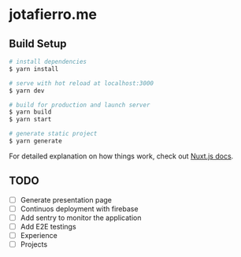# jotafierro.me

## Build Setup

```bash
# install dependencies
$ yarn install

# serve with hot reload at localhost:3000
$ yarn dev

# build for production and launch server
$ yarn build
$ yarn start

# generate static project
$ yarn generate
```

For detailed explanation on how things work, check out [Nuxt.js docs](https://nuxtjs.org).

## TODO

- [ ] Generate presentation page
- [ ] Continuos deployment with firebase
- [ ] Add sentry to monitor the application
- [ ] Add E2E testings
- [ ] Experience
- [ ] Projects